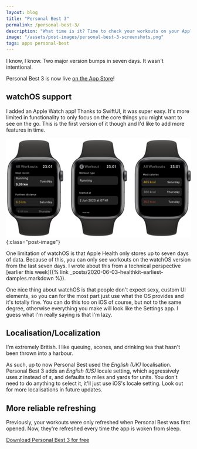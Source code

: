 ```yaml
---
layout: blog
title: "Personal Best 3"
permalink: /personal-best-3/
description: "What time is it? Time to check your workouts on your Apple Watch!"
image: "/assets/post-images/personal-best-3-screenshots.png"
tags: apps personal-best
---
```


I know, I know. Two major version bumps in seven days. It wasn't intentional.

Personal Best 3 is now live [on the App Store](https://apps.apple.com/us/app/personal-best-workouts/id1510256676?ls=1)!

## watchOS support

I added an Apple Watch app! Thanks to SwiftUI, it was super easy. It's more limited in functionality to only focus on the core things you might want to see on the go. This is the first version of it though and I'd like to add more features in time.

![Screenshots of Personal Best on watchOS](/assets/post-images/personal-best-3-screenshots.png){:class="post-image"}

One limitation of watchOS is that Apple Health only stores up to seven days of data. Because of this, you can only see workouts on the watchOS version from the last seven days. I wrote about this from a technical perspective [earlier this week]({% link _posts/2020-06-03-healthkit-earliest-damples.markdown %}).

One nice thing about watchOS is that people don't expect sexy, custom UI elements, so you can for the most part just use what the OS provides and it's totally fine. You can do this too on iOS of course, but not to the same degree, otherwise everything you make will look like the Settings app. I guess what I'm really saying is that I'm lazy.

## Localisation/Localization

I'm extremely British. I like queuing, scones, and drinking tea that hasn't been thrown into a harbour.

As such, up to now Personal Best used the _English (UK)_ localisation. Personal Best 3 adds an _English (US)_ locale setting, which aggressively uses _z_ instead of _s_, and defaults to miles and yards for units. You don't need to do anything to select it, it'll just use iOS's locale setting. Look out for more localisations in future updates.

## More reliable refreshing

Previously, your workouts were only refreshed when Personal Best was first opened. Now, they're refreshed every time the app is woken from sleep.

[Download Personal Best 3 for free](https://apps.apple.com/us/app/personal-best-workouts/id1510256676?ls=1)
